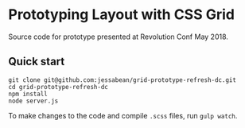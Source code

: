 # Prototyping Layout with CSS Grid

Source code for prototype presented at Revolution Conf May 2018.

## Quick start

```
git clone git@github.com:jessabean/grid-prototype-refresh-dc.git
cd grid-prototype-refresh-dc
npm install
node server.js
```

To make changes to the code and compile `.scss` files, run `gulp watch`.
